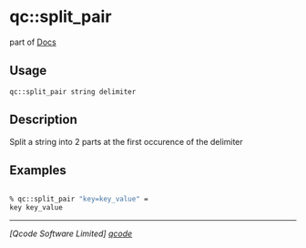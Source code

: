 qc::split_pair
==============

part of [Docs](../index.md)

Usage
-----
`
        qc::split_pair string delimiter 
    `

Description
-----------
Split a string into 2 parts at the first occurence of the delimiter

Examples
--------
```tcl

% qc::split_pair "key=key_value" =
key key_value
```

----------------------------------
*[Qcode Software Limited] [qcode]*

[qcode]: http://www.qcode.co.uk "Qcode Software"